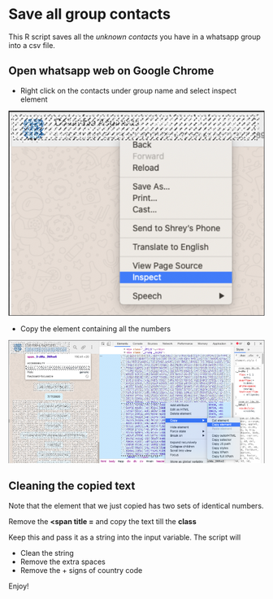 # Save all group contacts

This R script saves all the *unknown contacts* you have in a whatsapp group into a csv file.

## Open whatsapp web on Google Chrome

* Right click on the contacts under group name and select inspect element 

![Point 1](https://github.com/shreykhetrapal/Save-Whatsapp-Group-Chat-Contacts/blob/master/Screen%20Shot%202020-08-11%20at%205.19.43%20PM.png)

* Copy the element containing all the numbers

![Point 2](https://github.com/shreykhetrapal/Save-Whatsapp-Group-Chat-Contacts/blob/master/Screen%20Shot%202020-08-11%20at%205.23.23%20PM.png)

## Cleaning the copied text

Note that the element that we just copied has two sets of identical numbers.

Remove the **<span title =** and copy the text till the **class** 

Keep this and pass it as a string into the input variable. The script will 
- Clean the string 
- Remove the extra spaces
- Remove the + signs of country code

Enjoy!
